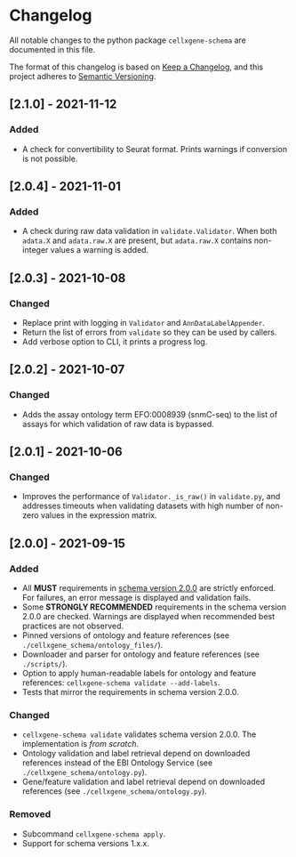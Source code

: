 # Changelog
All notable changes to the python package `cellxgene-schema` are documented in this file.

The format of this changelog is based on [Keep a Changelog](https://keepachangelog.com/en/1.0.0/),
and this project adheres to [Semantic Versioning](https://semver.org/spec/v2.0.0.html).

## [2.1.0] - 2021-11-12    
### Added 
- A check for convertibility to Seurat format. Prints warnings if conversion is not possible.      

## [2.0.4] - 2021-11-01    
    
### Added    
    
- A check during raw data validation in `validate.Validator`. When both `adata.X` and `adata.raw.X` are present, but `adata.raw.X` contains non-integer values a warning is added.         

## [2.0.3] - 2021-10-08
### Changed
- Replace print with logging in `Validator` and `AnnDataLabelAppender`.
- Return the list of errors from `validate` so they can be used by callers.
- Add verbose option to CLI, it prints a progress log.

## [2.0.2] - 2021-10-07

### Changed

- Adds the assay ontology term EFO:0008939 (snmC-seq) to the list of assays for which validation of raw data is bypassed.

## [2.0.1] - 2021-10-06

### Changed

- Improves the performance of `Validator._is_raw()` in `validate.py`, and addresses timeouts when validating datasets with high number of non-zero values in the expression matrix.

## [2.0.0] - 2021-09-15

### Added

- All **MUST** requirements in [schema version 2.0.0](https://github.com/chanzuckerberg/single-cell-curation/blob/main/schema/2.0.0/corpora_schema.md) are strictly enforced. For failures, an error message is displayed and validation fails. 
- Some **STRONGLY RECOMMENDED** requirements in the schema version 2.0.0 are checked. Warnings are displayed when recommended best practices are not observed.
- Pinned versions of ontology and feature references (see `./cellxgene_schema/ontology_files/`).
- Downloader and parser for ontology and feature references (see `./scripts/`).
- Option to apply human-readable labels for ontology and feature references: `cellxgene-schema validate --add-labels`.
- Tests that mirror the requirements in schema version 2.0.0.

### Changed

- `cellxgene-schema validate` validates schema version 2.0.0. The implementation is *from scratch*. 
- Ontology validation and label retrieval depend on downloaded references instead of the EBI Ontology Service (see `./cellxgene_schema/ontology.py`).
- Gene/feature validation and label retrieval depend on downloaded references (see `./cellxgene_schema/ontology.py`).

### Removed

- Subcommand `cellxgene-schema apply`.
- Support for schema versions 1.x.x.
